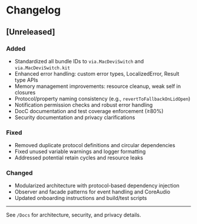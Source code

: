 # Changelog

## [Unreleased]
### Added
- Standardized all bundle IDs to `via.MacDeviSwitch` and `via.MacDeviSwitch.kit`
- Enhanced error handling: custom error types, LocalizedError, Result type APIs
- Memory management improvements: resource cleanup, weak self in closures
- Protocol/property naming consistency (e.g., `revertToFallbackOnLidOpen`)
- Notification permission checks and robust error handling
- DocC documentation and test coverage enforcement (≥80%)
- Security documentation and privacy clarifications

### Fixed
- Removed duplicate protocol definitions and circular dependencies
- Fixed unused variable warnings and logger formatting
- Addressed potential retain cycles and resource leaks

### Changed
- Modularized architecture with protocol-based dependency injection
- Observer and facade patterns for event handling and CoreAudio
- Updated onboarding instructions and build/test scripts

---

See `/Docs` for architecture, security, and privacy details.
